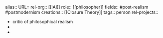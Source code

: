 alias::
URL::
rel-org:: [[IAI]]
role:: [[philosopher]]
fields:: #post-realism #postmodernism
creations:: [[Closure Theory]]
tags:: person
rel-projects::

- critic of philosophical realism
-
-
